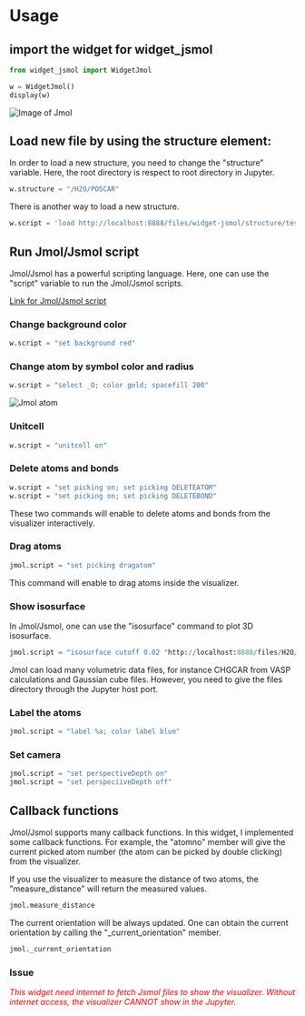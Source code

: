 # Usage

## import the widget for widget_jsmol

```python
from widget_jsmol import WidgetJmol

w = WidgetJmol()
display(w)
```
![Image of Jmol](./images/Jmol.png)

## Load new file by using the structure element:

In order to load a new structure, you need to change the "structure" variable.
Here, the root directory is respect to root directory in Jupyter.  

```python
w.structure = "/H2O/POSCAR"
```

There is another way to load a new structure.

```python
w.script = 'load http://localhost:8888/files/widget-jsmol/structure/test.pdb'
```

## Run Jmol/Jsmol script

Jmol/Jsmol has a powerful scripting language. Here, one can use the "script" variable
to run the Jmol/Jsmol scripts.

[Link for Jmol/Jsmol script](https://chemapps.stolaf.edu/jmol/docs/)


### Change background color

```python
w.script = "set background red"
```

### Change atom by symbol color and radius

```python
w.script = "select _O; color gold; spacefill 200"
```

![Jmol atom](./images/Jmol_atom.png)

### Unitcell

```python
w.script = "unitcell on"
```

### Delete atoms and bonds

```python
w.script = "set picking on; set picking DELETEATOM"
w.script = "set picking on; set picking DELETEBOND"
```

These two commands will enable to delete atoms and bonds from the visualizer interactively.

### Drag atoms

```python
jmol.script = "set picking dragatom"
```

This command will enable to drag atoms inside the visualizer.

### Show isosurface

In Jmol/Jsmol, one can use the "isosurface" command to plot 3D isosurface.

```python
jmol.script = "isosurface cutoff 0.02 "http://localhost:8888/files/H2O/CHGCAR" translucent 0.2"
```
Jmol can load many volumetric data files, for instance CHGCAR from VASP calculations and Gaussian cube files. However, you need to give the files directory through
the Jupyter host port.

### Label the atoms

```python
jmol.script = "label %a; color label blue"
```

### Set camera

```python
jmol.script = "set perspectiveDepth on"
jmol.script = "set perspeciiveDepth off"
```

## Callback functions

Jmol/Jsmol supports many callback functions. In this widget, I implemented some
callback functions. For example, the "atomno" member will give the current picked
atom number (the atom can be picked by double clicking) from the visualizer.

If you use the visualizer to measure the distance of two atoms, the "measure_distance"
will return the measured values.

```python
jmol.measure_distance
```
The current orientation will be always updated. One can obtain the current orientation
by calling the "_current_orientation" member.

```python
jmol._current_orientation
```

### Issue

<span style="color:red"> *This widget need internet to fetch Jsmol files to show the visualizer. Without internet access, the visualizer CANNOT show in the Jupyter.*</span>